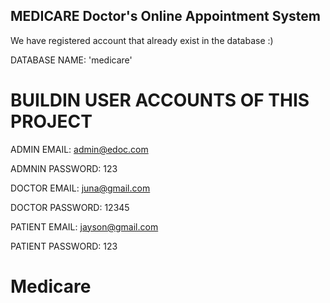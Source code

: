 
MEDICARE Doctor's Online Appointment System
-----------------------------------------------



We have registered account that already exist in the database :)
  
DATABASE NAME: 'medicare'

# BUILDIN USER ACCOUNTS OF THIS PROJECT

ADMIN EMAIL:		admin@edoc.com

ADMNIN PASSWORD:	123


DOCTOR EMAIL:		juna@gmail.com

DOCTOR PASSWORD:	12345


PATIENT EMAIL:		jayson@gmail.com

PATIENT PASSWORD:	123



# Medicare
